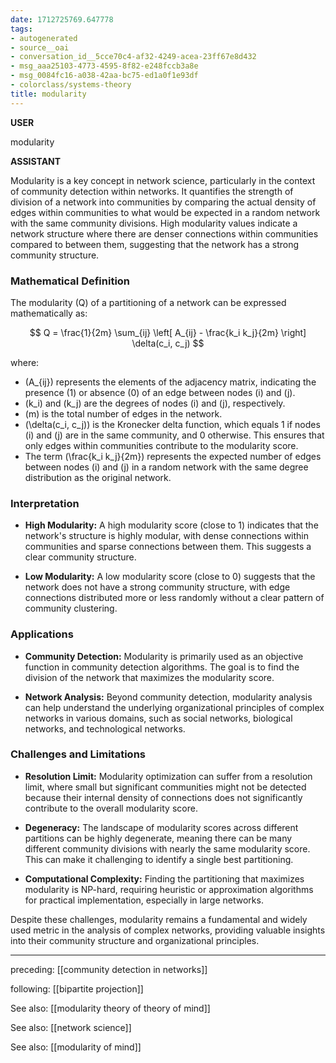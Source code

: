 ```yaml
---
date: 1712725769.647778
tags:
- autogenerated
- source__oai
- conversation_id__5cce70c4-af32-4249-acea-23ff67e8d432
- msg_aaa25103-4773-4595-8f82-e248fccb3a8e
- msg_0084fc16-a038-42aa-bc75-ed1a0f1e93df
- colorclass/systems-theory
title: modularity
---
```


**USER**

modularity


**ASSISTANT**

Modularity is a key concept in network science, particularly in the context of community detection within networks. It quantifies the strength of division of a network into communities by comparing the actual density of edges within communities to what would be expected in a random network with the same community divisions. High modularity values indicate a network structure where there are denser connections within communities compared to between them, suggesting that the network has a strong community structure.

### Mathematical Definition

The modularity \(Q\) of a partitioning of a network can be expressed mathematically as:

$$
Q = \frac{1}{2m} \sum_{ij} \left[ A_{ij} - \frac{k_i k_j}{2m} \right] \delta(c_i, c_j)
$$

where:
- \(A_{ij}\) represents the elements of the adjacency matrix, indicating the presence (1) or absence (0) of an edge between nodes \(i\) and \(j\).
- \(k_i\) and \(k_j\) are the degrees of nodes \(i\) and \(j\), respectively.
- \(m\) is the total number of edges in the network.
- \(\delta(c_i, c_j)\) is the Kronecker delta function, which equals 1 if nodes \(i\) and \(j\) are in the same community, and 0 otherwise. This ensures that only edges within communities contribute to the modularity score.
- The term \(\frac{k_i k_j}{2m}\) represents the expected number of edges between nodes \(i\) and \(j\) in a random network with the same degree distribution as the original network.

### Interpretation

- **High Modularity:** A high modularity score (close to 1) indicates that the network's structure is highly modular, with dense connections within communities and sparse connections between them. This suggests a clear community structure.

- **Low Modularity:** A low modularity score (close to 0) suggests that the network does not have a strong community structure, with edge connections distributed more or less randomly without a clear pattern of community clustering.

### Applications

- **Community Detection:** Modularity is primarily used as an objective function in community detection algorithms. The goal is to find the division of the network that maximizes the modularity score.

- **Network Analysis:** Beyond community detection, modularity analysis can help understand the underlying organizational principles of complex networks in various domains, such as social networks, biological networks, and technological networks.

### Challenges and Limitations

- **Resolution Limit:** Modularity optimization can suffer from a resolution limit, where small but significant communities might not be detected because their internal density of connections does not significantly contribute to the overall modularity score.

- **Degeneracy:** The landscape of modularity scores across different partitions can be highly degenerate, meaning there can be many different community divisions with nearly the same modularity score. This can make it challenging to identify a single best partitioning.

- **Computational Complexity:** Finding the partitioning that maximizes modularity is NP-hard, requiring heuristic or approximation algorithms for practical implementation, especially in large networks.

Despite these challenges, modularity remains a fundamental and widely used metric in the analysis of complex networks, providing valuable insights into their community structure and organizational principles.


---

preceding: [[community detection in networks]]  


following: [[bipartite projection]]

See also: [[modularity theory of theory of mind]]


See also: [[network science]]


See also: [[modularity of mind]]